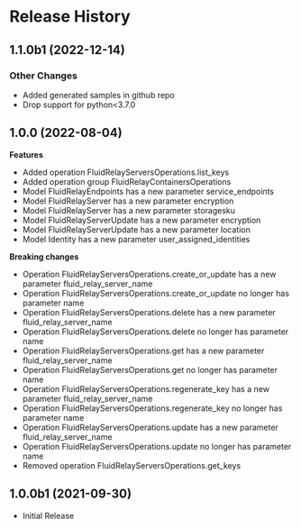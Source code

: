# Release History

## 1.1.0b1 (2022-12-14)

### Other Changes

  - Added generated samples in github repo
  - Drop support for python<3.7.0

## 1.0.0 (2022-08-04)

**Features**

  - Added operation FluidRelayServersOperations.list_keys
  - Added operation group FluidRelayContainersOperations
  - Model FluidRelayEndpoints has a new parameter service_endpoints
  - Model FluidRelayServer has a new parameter encryption
  - Model FluidRelayServer has a new parameter storagesku
  - Model FluidRelayServerUpdate has a new parameter encryption
  - Model FluidRelayServerUpdate has a new parameter location
  - Model Identity has a new parameter user_assigned_identities

**Breaking changes**

  - Operation FluidRelayServersOperations.create_or_update has a new parameter fluid_relay_server_name
  - Operation FluidRelayServersOperations.create_or_update no longer has parameter name
  - Operation FluidRelayServersOperations.delete has a new parameter fluid_relay_server_name
  - Operation FluidRelayServersOperations.delete no longer has parameter name
  - Operation FluidRelayServersOperations.get has a new parameter fluid_relay_server_name
  - Operation FluidRelayServersOperations.get no longer has parameter name
  - Operation FluidRelayServersOperations.regenerate_key has a new parameter fluid_relay_server_name
  - Operation FluidRelayServersOperations.regenerate_key no longer has parameter name
  - Operation FluidRelayServersOperations.update has a new parameter fluid_relay_server_name
  - Operation FluidRelayServersOperations.update no longer has parameter name
  - Removed operation FluidRelayServersOperations.get_keys

## 1.0.0b1 (2021-09-30)

* Initial Release
